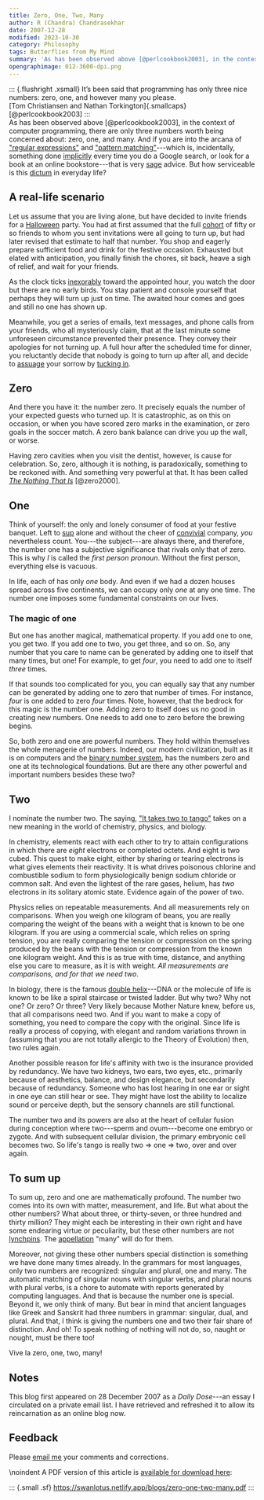 ```yaml
---
title: Zero, One, Two, Many
author: R (Chandra) Chandrasekhar
date: 2007-12-28
modified: 2023-10-30
category: Philosophy
tags: Butterflies from My Mind
summary: 'As has been observed above [@perlcookbook2003], in the context of computer programming, there are only three numbers worth being concerned about: zero, one, and many. And if you are into the arcana of ["regular expressions"](https://developer.mozilla.org/en-US/docs/Web/JavaScript/Guide/Regular_expressions) and ["pattern matching"](https://www.google.com/search?q=pattern+matching)---which is, incidentally, something done [implicitly]() every time you do a Google search, or look for a book at an online bookstore---that is very sage advice. But how serviceable is this dictum in everyday life?'
opengraphimage: 012-3600-dpi.png
---
```


::: {.flushright .xsmall}
It’s been said that programming has only three nice \
numbers: zero, one, and however many you please. \
[Tom Christiansen and Nathan Torkington]{.smallcaps} [@perlcookbook2003]
:::
\
As has been observed above [@perlcookbook2003], in the context of computer programming, there are only three numbers worth being concerned about: zero, one, and many. And if you are into the arcana of ["regular expressions"](https://developer.mozilla.org/en-US/docs/Web/JavaScript/Guide/Regular_expressions) and ["pattern matching"](https://www.google.com/search?q=pattern+matching)---which is, incidentally, something done [implicitly]() every time you do a Google search, or look for a book at an online bookstore---that is very [sage](https://www.merriam-webster.com/dictionary/sage) advice. But how serviceable is this [dictum](https://www.dictionary.com/browse/dictum) in everyday life?

## A real-life scenario

Let us assume that you are living alone, but have decided to invite friends for a [Halloween](https://www.britannica.com/topic/Halloween) party. You had at first assumed that the full [cohort](https://www.vocabulary.com/dictionary/cohort) of fifty or so friends to whom you sent invitations were all going to turn up, but had later revised that estimate to half that number. You shop and eagerly prepare sufficient food and drink for the festive occasion. Exhausted but elated with anticipation, you finally finish the chores, sit back, heave a sigh of relief, and wait for your friends.

As the clock ticks [inexorably](https://www.thefreedictionary.com/inexorably) toward the appointed hour, you watch the door but there are no early birds. You stay patient and console yourself that perhaps they will turn up just on time. The awaited hour comes and goes and still no one has shown up.

Meanwhile, you get a series of emails, text messages, and phone calls from your friends, who all mysteriously claim, that at the last minute some unforeseen circumstance prevented  their presence. They convey their apologies for not turning up. A full hour after the scheduled time for dinner, you reluctantly decide that nobody is going to turn up after all, and decide to [assuage](https://www.merriam-webster.com/dictionary/assuage) your sorrow by [tucking in](https://www.oxfordlearnersdictionaries.com/definition/english/tuck-in).

## Zero

And there you have it: the number zero. It precisely equals the number of your expected guests who turned up. It is catastrophic, as on this on occasion, or when you have scored zero marks in the examination, or zero goals in the soccer match. A zero bank balance can drive you up the wall, or worse.

Having zero cavities when you visit the dentist, however, is cause for celebration. So, zero, although it is nothing, is paradoxically, something to be reckoned with. And something very powerful at that. It has been called [_The Nothing That Is_](https://www.amazon.in/Nothing-That-Natural-History-Zero/dp/0195142373) [@zero2000].

## One

Think of yourself: the only and lonely consumer of food at your festive banquet. Left to [sup](https://www.thefreedictionary.com/sup) alone and without the cheer of [convivial](https://www.dictionary.com/browse/convivial) company, _you_ nevertheless count. You---the subject---are always there, and therefore, the number one has a subjective significance that rivals only that of zero. This is why _I_ is called the _first person pronoun_. Without the first person, everything else is vacuous.

In life, each of has only _one_ body. And even if we had a dozen houses spread across five continents, we can occupy only _one_ at any one time. The number one imposes some fundamental constraints on our lives.

### The magic of one

But one has another magical, mathematical property. If you add one to one, you get two. If you add one to two, you get three, and so on. So, any number that you care to name can be generated by adding one to itself that many times, but one! For example, to get _four_, you need to add one to itself _three_ times.

If that sounds too complicated for you, you can equally say that any number can be generated by adding one to zero that number of times. For instance, _four_ is one added to zero _four_ times. Note, however, that the bedrock for this magic is the number one. Adding zero to itself does us no good in creating new numbers. One needs to add one to zero before the brewing begins.

So, both zero and one are powerful numbers. They hold within themselves the whole menagerie of numbers. Indeed, our modern civilization, built as it is on computers and the [binary number system](https://www.britannica.com/science/binary-number-system), has the numbers zero and one at its technological foundations. But are there any other powerful and important numbers besides these two?

## Two

I nominate the number two. The saying, ["It takes two to tango"](https://dictionary.cambridge.org/dictionary/english/it-takes-two-to-tango) takes on a new meaning in the world of chemistry, physics, and biology.

In chemistry, elements react with each other to try to attain configurations in which there are _eight_ electrons or completed octets. And eight is two cubed. This quest to make eight, either by sharing or tearing electrons is what gives elements their reactivity. It is what drives poisonous chlorine and combustible sodium to form physiologically benign sodium chloride or common salt. And even the lightest of the rare gases, helium, has _two_ electrons in its solitary atomic state. Evidence again of the power of two.

Physics relies on repeatable measurements. And all measurements rely on comparisons. When you weigh one kilogram of beans, you are really comparing the weight of the beans with a weight that is known to be one kilogram. If you are using a commercial scale, which relies on spring tension, you are really comparing the tension or compression on the spring produced by the beans with the tension or compression from the known one kilogram weight. And this is as true with time, distance, and anything else you care to measure, as it is with weight. _All measurements are comparisons, and for that we need two_.

In biology, there is the famous [double helix](https://www.genome.gov/genetics-glossary/Double-Helix)---DNA or the molecule of life is known to be like a spiral staircase or twisted ladder. But why two? Why not one? Or zero? Or three? Very likely because Mother Nature knew, before us, that all comparisons need two. And if you want to make a copy of something, you need to compare the copy with the original. Since life is really a process of copying, with elegant and random variations thrown in (assuming that you are not totally allergic to the Theory of Evolution) then, two rules again.

Another possible reason for life's affinity with two is the insurance provided by redundancy. We have two kidneys, two ears, two eyes, etc., primarily because of aesthetics, balance, and design elegance, but secondarily because of redundancy. Someone who has lost hearing in one ear or sight in one eye can still hear or see. They might have lost the ability to localize sound or perceive depth, but the sensory channels are still functional.

The number two and its powers are also at the heart of cellular fusion during conception where two---sperm and ovum---become one embryo or zygote. And with subsequent cellular division, the primary embryonic cell becomes two. So life's tango is really two => one => two, over and over again.

## To sum up

To sum up, zero and one are mathematically profound. The number two comes into its own with matter, measurement, and life. But what about the other numbers? What about three, or thirty-seven, or three hundred and thirty million? They might each be interesting in their own right and have some endearing virtue or peculiarity, but these other numbers are not [lynchpins](https://www.thefreedictionary.com/lynchpin). The [appellation](https://www.dictionary.com/browse/appellation) "many" will do for them.

Moreover, not giving these other numbers special distinction is something we have done many times already. In the grammars for most languages, only two numbers are recognized: singular and plural, one and many. The automatic matching of singular nouns with singular verbs, and plural nouns with plural verbs, is a chore to automate with reports generated by computing languages. And that is because the number one is special. Beyond it, we only think of many. But bear in mind that ancient languages like Greek and Sanskrit had three numbers in grammar: singular, dual, and plural. And that, I think is giving the numbers one and two their fair share of distinction. And oh! To speak nothing of nothing will not do, so, naught or nought, must be there too!

Vive la zero, one, two, many!

## Notes

This blog first appeared on 28 December 2007 as a _Daily Dose_---an essay I circulated on a private email list. I have retrieved and refreshed it to allow its reincarnation as an online blog now.



## Feedback

Please [email me](mailto:feedback.swanlotus@gmail.com) your comments and
corrections.

\noindent A PDF version of this article is [available for download here]({attach}./zero-one-two-many.pdf):

::: {.small .sf}
<https://swanlotus.netlify.app/blogs/zero-one-two-many.pdf>
:::
